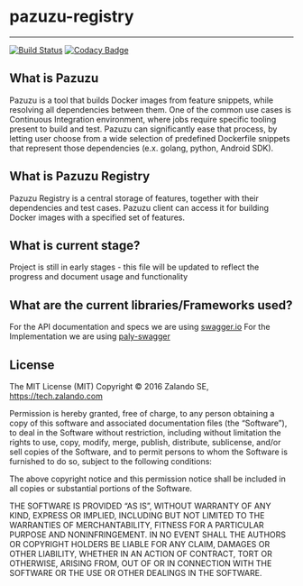 # pazuzu-registry
------------------------------------------------------------

[![Build Status](https://travis-ci.org/zalando/pazuzu-registry.svg?branch=master)](https://travis-ci.org/zalando/pazuzu-registry)
[![Codacy Badge](https://api.codacy.com/project/badge/grade/018a3e5ab4bc4888aa785aa736e0aa6e)](https://www.codacy.com/app/pgronkiewicz/pazuzu-registry)

What is Pazuzu
------------------------------------------------------------
Pazuzu is a tool that builds Docker images from feature snippets, while resolving all dependencies between them. One of the common use cases is Continuous Integration environment, where jobs require specific tooling present to build and test. Pazuzu can significantly ease that process, by letting user choose from a wide selection of predefined Dockerfile snippets that represent those dependencies (e.x. golang, python, Android SDK). 

What is Pazuzu Registry
------------------------------------------------------------
Pazuzu Registry is a central storage of features, together with their dependencies and test cases. Pazuzu client can access it for building Docker images with a specified set of features. 

What is current stage?
------------------------------------------------------------
Project is still in early stages - this file will be updated to reflect the progress and document usage and functionality

What are the current libraries/Frameworks used?
------------------------------------------------------------
For the API documentation and specs we are using [swagger.io](http://swagger.io/)
For the Implementation we are using [paly-swagger](https://github.com/zalando/play-swagger)


License
------------------------------------------------------------

The MIT License (MIT)
Copyright © 2016 Zalando SE, https://tech.zalando.com

Permission is hereby granted, free of charge, to any person obtaining a copy
of this software and associated documentation files (the “Software”), to deal
in the Software without restriction, including without limitation the rights
to use, copy, modify, merge, publish, distribute, sublicense, and/or sell
copies of the Software, and to permit persons to whom the Software is
furnished to do so, subject to the following conditions:

The above copyright notice and this permission notice shall be included in
all copies or substantial portions of the Software.

THE SOFTWARE IS PROVIDED “AS IS”, WITHOUT WARRANTY OF ANY KIND, EXPRESS OR
IMPLIED, INCLUDING BUT NOT LIMITED TO THE WARRANTIES OF MERCHANTABILITY,
FITNESS FOR A PARTICULAR PURPOSE AND NONINFRINGEMENT. IN NO EVENT SHALL THE
AUTHORS OR COPYRIGHT HOLDERS BE LIABLE FOR ANY CLAIM, DAMAGES OR OTHER
LIABILITY, WHETHER IN AN ACTION OF CONTRACT, TORT OR OTHERWISE, ARISING FROM,
OUT OF OR IN CONNECTION WITH THE SOFTWARE OR THE USE OR OTHER DEALINGS IN
THE SOFTWARE.
